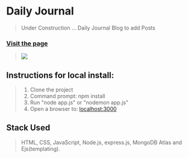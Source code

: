 # Daily Journal

> Under Construction ... Daily Journal Blog to add Posts

### [Visit the page](https://herokuapp.com/)

> ![](https://img.shields.io/static/v1?label=Category&message=WebApp&color=yellow)

## Instructions for local install: 

> 1. Clone the project
> 2. Command prompt: npm install
> 3. Run "node app.js" or "nodemon app.js"
> 4. Open a browser to: [localhost:3000](http://localhost:3000/)

## Stack Used

> HTML, CSS, JavaScript, Node.js, express.js,
> MongoDB Atlas and Ejs(templating).


